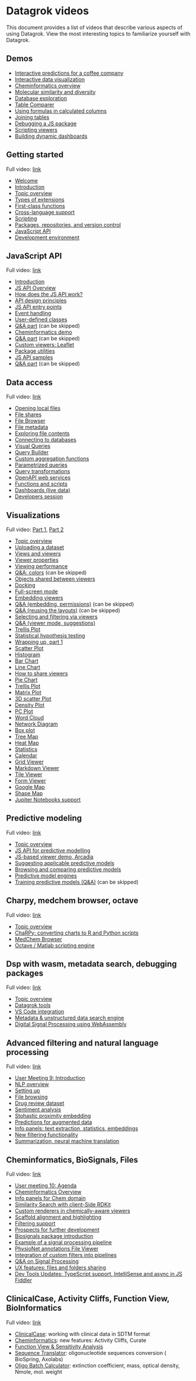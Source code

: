 # Datagrok videos

This document provides a list of videos that describe various aspects of using Datagrok. View the most interesting
topics to familiarize yourself with Datagrok.

## Demos

* [Interactive predictions for a coffee company]
* [Interactive data visualization]
* [Cheminformatics overview]
* [Molecular similarity and diversity]
* [Database exploration]
* [Table Comparer]
* [Using formulas in calculated columns]
* [Joining tables]
* [Debugging a JS package]
* [Scripting viewers]
* [Building dynamic dashboards]

## Getting started

Full video: [link](https://youtu.be/p7_qOU_IzLM)

* [Welcome](https://www.youtube.com/watch?v=p7_qOU_IzLM&t=0s)
* [Introduction](https://www.youtube.com/watch?v=p7_qOU_IzLM&t=363s)
* [Topic overview](https://www.youtube.com/watch?v=p7_qOU_IzLM&t=546s)
* [Types of extensions]
* [First-class functions]
* [Cross-language support]
* [Scripting]
* [Packages, repositories, and version control]
* [JavaScript API]
* [Development environment]

## JavaScript API

Full video: [link](https://youtu.be/YR17h4_0Mc8)

* [Introduction](https://www.youtube.com/watch?v=YR17h4_0Mc8&t=0s)
* [JS API Overview]
* [How does the JS API work?]
* [API design principles]
* [JS API entry points]
* [Event handling]
* [User-defined classes]
* [Q&A part] (can be skipped)
* [Cheminformatics demo]
* [Q&A part] (can be skipped)
* [Custom viewers: Leaflet]
* [Package utilities]
* [JS API samples]
* [Q&A part] (can be skipped)

## Data access

Full video: [link](https://youtu.be/dKrCk38A1m8)

* [Opening local files]
* [File shares]
* [File Browser]
* [File metadata]
* [Exploring file contents]
* [Connecting to databases]
* [Visual Queries]
* [Query Builder]
* [Custom aggregation functions]
* [Parametrized queries]
* [Query transformations]
* [OpenAPI web services]
* [Functions and scripts]
* [Dashboards (live data)]
* [Developers session]

## Visualizations

Full video: [Part 1](https://youtu.be/wAfEqAMOZzw), [Part 2](https://youtu.be/7MBXWzdC0-I)

* [Topic overview](https://www.youtube.com/watch?v=wAfEqAMOZzw&t=0s)
* [Uploading a dataset]
* [Views and viewers]
* [Viewer properties]
* [Viewing performance]
* [Q&A: colors] (can be skipped)
* [Objects shared between viewers]
* [Docking]
* [Full-screen mode]
* [Embedding viewers]
* [Q&A (embedding, permissions)] (can be skipped)
* [Q&A (reusing the layouts)] (can be skipped)
* [Selecting and filtering via viewers]
* [Q&A (viewer mode, suggestions)]
* [Trellis Plot]
* [Statistical hypothesis testing]
* [Wrapping up, part 1]
* [Scatter Plot]
* [Histogram]
* [Bar Chart]
* [Line Chart]
* [How to share viewers]
* [Pie Chart]
* [Trellis Plot]
* [Matrix Plot]
* [3D scatter Plot]
* [Density Plot]
* [PC Plot]
* [Word Cloud]
* [Network Diagram]
* [Box plot]
* [Tree Map]
* [Heat Map]
* [Statistics]
* [Calendar]
* [Grid Viewer]
* [Markdown Viewer]
* [Tile Viewer]
* [Form Viewer]
* [Google Map]
* [Shape Map]
* [Jupiter Notebooks support]

## Predictive modeling

Full video: [link](https://youtu.be/JaJgxtHAb98)

* [Topic overview](https://www.youtube.com/watch?v=JaJgxtHAb98&t=0s)
* [JS API for predictive modelling]
* [JS-based viewer demo, Arcadia]
* [Suggesting applicable predictive models]
* [Browsing and comparing predictive models]
* [Predictive model engines]
* [Training predictive models (Q&A)] (can be skipped)

## Charpy, medchem browser, octave

Full video: [link](https://youtu.be/seAgx5TbrzI)

* [Topic overview](https://www.youtube.com/watch?v=seAgx5TbrzI&t=0s)
* [ChaRPy: converting charts to R and Python scripts]
* [MedChem Browser]
* [Octave / Matlab scripting engine]

## Dsp with wasm, metadata search, debugging packages

Full video: [link](https://youtu.be/zVVmlRorpjg)

* [Topic overview](https://www.youtube.com/watch?v=zVVmlRorpjg&t=0s)
* [Datagrok tools]
* [VS Code integration]
* [Metadata & unstructured data search engine]
* [Digital Signal Processing using WebAssembly]

## Advanced filtering and natural language processing

Full video: [link](https://youtu.be/GM3XixUFFUs)

* [User Meeting 9: Introduction](https://www.youtube.com/watch?v=GM3XixUFFUs&t=0s)
* [NLP overview]
* [Setting up]
* [File browsing]
* [Drug review dataset]
* [Sentiment analysis]
* [Stohastic proximity embedding]
* [Predictions for augmented data]
* [Info panels: text extraction, statistics, embeddings]
* [New filtering functionality]
* [Summarization, neural machine translation]

## Cheminformatics, BioSignals, Files

Full video: [link](https://youtu.be/0QxzllnBreI)

* [User meeting 10: Agenda](https://www.youtube.com/watch?v=0QxzllnBreI&t=0s)
* [Cheminformatics Overview](https://www.youtube.com/watch?v=0QxzllnBreI&t=103s)
* [Info panels for Chem domain](https://www.youtube.com/watch?v=0QxzllnBreI&t=299s)
* [Similarity Search with client-Side RDKit](https://www.youtube.com/watch?v=0QxzllnBreI&t=516s)
* [Custom renderers in chemically-aware viewers](https://www.youtube.com/watch?v=0QxzllnBreI&t=718s)
* [Scaffold alignment and highlighting](https://www.youtube.com/watch?v=0QxzllnBreI&t=1119s)
* [Filtering support](https://www.youtube.com/watch?v=0QxzllnBreI&t=1312s)
* [Prospects for further development](https://www.youtube.com/watch?v=0QxzllnBreI&t=1603s)
* [Biosignals package introduction](https://www.youtube.com/watch?v=0QxzllnBreI&t=1932s)
* [Example of a signal processing pipeline](https://www.youtube.com/watch?v=0QxzllnBreI&t=2438s)
* [PhysioNet annotations File Viewer](https://www.youtube.com/watch?v=0QxzllnBreI&t=2754s)
* [Integration of custom filters into pipelines](https://www.youtube.com/watch?v=0QxzllnBreI&t=3104s)
* [Q&A on Signal Processing](https://www.youtube.com/watch?v=0QxzllnBreI&t=3310s)
* [UX features: files and folders sharing](https://www.youtube.com/watch?v=0QxzllnBreI&t=3895s)
* [Dev Tools Updates: TypeScript support, IntelliSense and async in JS Fiddler](https://www.youtube.com/watch?v=0QxzllnBreI&t=4657s)

## ClinicalCase, Activity Cliffs, Function View, BioInformatics

Full video: [link](https://youtu.be/2xuxJjpjXi4)

* [ClinicalCase](https://www.youtube.com/watch?v=2xuxJjpjXi4&t=95s): working with clinical data in SDTM format
* [Cheminformatics](https://www.youtube.com/watch?v=2xuxJjpjXi4&t=1933s): new features: Activity Cliffs, Curate
* [Function View & Sensitivity Analysis](https://www.youtube.com/watch?v=2xuxJjpjXi4&t=2507s)
* [Sequence Translator](https://www.youtube.com/watch?v=2xuxJjpjXi4&t=3782s): oligonucleotide sequences conversion (
  BioSpring, Axolabs)
* [Oligo Batch Calculator](https://www.youtube.com/watch?v=2xuxJjpjXi4&t=4902s): extinction coefficient, mass, optical
  density, Nmole, mol. weight

[Interactive Predictions for a Coffee Company]: https://www.youtube.com/watch?v=tVwpRB8fikQ

[Interactive Data Visualization]: https://www.youtube.com/watch?v=67LzPsdNrEc

[Cheminformatics Overview]: https://www.youtube.com/watch?v=k1NVdTRpYOM

[Molecular Similarity and Diversity]: https://www.youtube.com/watch?v=wCdzD64plEo

[Database Exploration]: https://www.youtube.com/watch?v=YJmSvh3_uCM

[Table Comparer]: https://www.youtube.com/watch?v=rUHFwO1iQUg

[Using Formulas in Calculated Columns]: https://www.youtube.com/watch?v=-yTTaS_WOU4

[Joining Tables]: https://www.youtube.com/watch?v=dlbK2Zo-eng

[Debugging a JS package]: https://www.youtube.com/watch?v=PDcXLMsu6UM

[Scripting Viewers]: https://www.youtube.com/watch?v=jHRpOnhBAz4

[Building Dynamic Dashboards]: https://www.youtube.com/watch?v=TtVjvxMj9Ds

[Types of Extensions]: https://www.youtube.com/watch?v=p7_qOU_IzLM&t=602s

[First-Class Functions]: https://www.youtube.com/watch?v=p7_qOU_IzLM&t=724s

[Cross-Language Support]: https://www.youtube.com/watch?v=p7_qOU_IzLM&t=954s

[Scripting]: https://www.youtube.com/watch?v=p7_qOU_IzLM&t=1890s

[Packages, Repositories, and Version Control]: https://www.youtube.com/watch?v=p7_qOU_IzLM&t=2681s

[JavaScript API]: https://www.youtube.com/watch?v=p7_qOU_IzLM&t=3568s

[Development Environment]: https://www.youtube.com/watch?v=p7_qOU_IzM&t=4146s

[JS API Overview]: https://www.youtube.com/watch?v=YR17h4_0Mc8&t=536s

[How does the JS API work?]: https://www.youtube.com/watch?v=YR17h4_0Mc8&t=596s

[API design principles]: https://www.youtube.com/watch?v=YR17h4_0Mc8&t=969s

[JS API entry points]: https://www.youtube.com/watch?v=YR17h4_0Mc8&t=1825s

[Event handling]: https://www.youtube.com/watch?v=YR17h4_0Mc8&t=1825s

[User-Defined Classes]: https://www.youtube.com/watch?v=YR17h4_0Mc8&t=2220s

[Q&A Part]: https://www.youtube.com/watch?v=YR17h4_0Mc8&t=2506s

[Cheminformatics Demo]: https://www.youtube.com/watch?v=YR17h4_0Mc8&t=2689s

[Q&A Part]: https://www.youtube.com/watch?v=YR17h4_0Mc8&t=2828s

[Custom Viewers: Leaflet]: https://www.youtube.com/watch?v=YR17h4_0Mc8&t=3268s

[Package Utilities]: https://www.youtube.com/watch?v=YR17h4_0Mc8&t=3500s

[JS API Samples]: https://www.youtube.com/watch?v=YR17h4_0Mc8&t=3916s

[Q&A Part]: https://www.youtube.com/watch?v=YR17h4_0Mc8&t=4445s

[Opening Local Files]: https://www.youtube.com/watch?v=dKrCk38A1m8&t=336s

[File shares]: https://www.youtube.com/watch?v=dKrCk38A1m8&t=417s

[File Browser]: https://www.youtube.com/watch?v=dKrCk38A1m8&t=508s

[File metadata]: https://www.youtube.com/watch?v=dKrCk38A1m8&t=710s

[Exploring File Contents]: https://www.youtube.com/watch?v=dKrCk38A1m8&t=964s

[Connecting To Databases]: https://www.youtube.com/watch?v=dKrCk38A1m8&t=1048s

[Visual Queries]: https://www.youtube.com/watch?v=dKrCk38A1m8&t=1339s

[Query Builder]: https://www.youtube.com/watch?v=dKrCk38A1m8&t=1688s

[Custom Aggregation Functions]: https://www.youtube.com/watch?v=dKrCk38A1m8&t=1850s

[Parametrized Queries]: https://www.youtube.com/watch?v=dKrCk38A1m8&t=1980s

[Query Transformations]: https://www.youtube.com/watch?v=dKrCk38A1m8&t=2739s

[OpenAPI Web Services]: https://www.youtube.com/watch?v=dKrCk38A1m8&t=3121s

[Functions and Scripts]: https://www.youtube.com/watch?v=dKrCk38A1m8&t=3685s

[Dashboards (Live Data)]: https://www.youtube.com/watch?v=dKrCk38A1m8&t=3972s

[Developers Session]: https://www.youtube.com/watch?v=dKrCk38A1m8&t=4310s

[Uploading a Dataset]: https://www.youtube.com/watch?v=wAfEqAMOZzw&t=443s

[Views and Viewers]: https://www.youtube.com/watch?v=wAfEqAMOZzw&t=589s

[Viewer Properties]: https://www.youtube.com/watch?v=wAfEqAMOZzw&t=804s

[Viewing Performance]: https://www.youtube.com/watch?v=wAfEqAMOZzw&t=907s

[Q&A: Colors]: https://www.youtube.com/watch?v=wAfEqAMOZzw&t=1025s

[Objects Shared Between Viewers]: https://www.youtube.com/watch?v=wAfEqAMOZzw&t=1628s

[Docking]: https://www.youtube.com/watch?v=wAfEqAMOZzw&t=1726s

[Full-Screen Mode]: https://www.youtube.com/watch?v=wAfEqAMOZzw&t=2608s

[Embedding Viewers]: https://www.youtube.com/watch?v=wAfEqAMOZzw&t=2657s

[Q&A (Embedding, Permissions)]: https://www.youtube.com/watch?v=wAfEqAMOZzw&t=2943s

[Q&A (Reusing the Layouts)]: https://www.youtube.com/watch?v=wAfEqAMOZzw&t=3460s

[Selecting and Filtering via Viewers]: https://www.youtube.com/watch?v=wAfEqAMOZzw&t=4201s

[Q&A (Viewer Mode, Suggestions)]: https://www.youtube.com/watch?v=wAfEqAMOZzw&t=4307s

[Trellis Plot]: https://www.youtube.com/watch?v=wAfEqAMOZzw&t=4562s

[Statistical Hypothesis Testing]: https://www.youtube.com/watch?v=wAfEqAMOZzw&t=4810s

[Wrapping Up, part 1]: https://www.youtube.com/watch?v=wAfEqAMOZzw&t=4884s

[Scatter Plot]: https://www.youtube.com/watch?v=7MBXWzdC0-I&t=214s

[Histogram]: https://www.youtube.com/watch?v=7MBXWzdC0-I&t=485s

[Bar Chart]: https://www.youtube.com/watch?v=7MBXWzdC0-I&t=684s

[Line Chart]: https://www.youtube.com/watch?v=7MBXWzdC0-I&t=934s

[How to share viewers]: https://www.youtube.com/watch?v=7MBXWzdC0-I&t=1334s

[Pie Chart]: https://www.youtube.com/watch?v=7MBXWzdC0-I&t=1486s

[Trellis Plot]: https://www.youtube.com/watch?v=7MBXWzdC0-I&t=1560s

[Matrix Plot]: https://www.youtube.com/watch?v=7MBXWzdC0-I&t=1653s

[3D Scatter Plot]: https://www.youtube.com/watch?v=7MBXWzdC0-I&t=1723s

[Density Plot]: https://www.youtube.com/watch?v=7MBXWzdC0-I&t=1780s

[PC Plot]: https://www.youtube.com/watch?v=7MBXWzdC0-I&t=1798s

[Word Cloud]: https://www.youtube.com/watch?v=7MBXWzdC0-I&t=1972s

[Network Diagram]: https://www.youtube.com/watch?v=7MBXWzdC0-I&t=2007s

[Box Plot]: https://www.youtube.com/watch?v=7MBXWzdC0-I&t=2332s

[Tree Map]: https://www.youtube.com/watch?v=7MBXWzdC0-I&t=2544s

[Heat Map]: https://www.youtube.com/watch?v=7MBXWzdC0-I&t=2727s

[Statistics]: https://www.youtube.com/watch?v=7MBXWzdC0-I&t=2863s

[Calendar]: https://www.youtube.com/watch?v=7MBXWzdC0-I&t=2920s

[Grid Viewer]: https://www.youtube.com/watch?v=7MBXWzdC0-I&t=2971s

[Markdown Viewer]: https://www.youtube.com/watch?v=7MBXWzdC0-I&t=3052s

[Tile Viewer]: https://www.youtube.com/watch?v=7MBXWzdC0-I&t=3052s

[Form Viewer]: https://www.youtube.com/watch?v=7MBXWzdC0-I&t=3273s

[Google Map]: https://www.youtube.com/watch?v=7MBXWzdC0-I&t=3392s

[Shape Map]: https://www.youtube.com/watch?v=7MBXWzdC0-I&t=3650s

[Jupiter Notebooks Support]: https://www.youtube.com/watch?v=7MBXWdC0-I&t=3880s

[JS API for predictive modelling]: https://www.youtube.com/watch?v=JaJgxtHAb98&t=202s

[JS-Based Viewer Demo, Arcadia]: https://www.youtube.com/watch?v=JaJgxtHAb98&t=973s

[Suggesting Applicable Predictive Models]: https://www.youtube.com/watch?v=JaJgxtHAb98&t=1418s

[Browsing and Comparing Predictive Models]: https://www.youtube.com/watch?v=JaJgxtHAb98&t=1857s

[Predictive Model Engines]: https://www.youtube.com/watch?v=JaJgxtHAb98&t=2003s

[Training Predictive Models (Q&A)]: https://www.youtube.com/watch?v=JaJgxtHAb98&t=2189s

[ChaRPy: converting charts to R and Python scripts]: https://www.youtube.com/watch?v=seAgx5TbrzI&t=162s

[MedChem Browser]: https://www.youtube.com/watch?v=seAgx5TbrzI&t=970s

[Octave / Matlab scripting engine]: https://www.youtube.com/watch?v=seAgx5TbrzI&t=2157s

[Datagrok Tools]: https://www.youtube.com/watch?v=zVVmlRorpjg&t=258s

[VS Code integration]: https://www.youtube.com/watch?v=zVVmlRorpjg&t=870s

[Metadata & unstructured data search engine]: https://www.youtube.com/watch?v=zVVmlRorpjg&t=1585s

[Digital Signal Processing Using WebAssembly]: https://www.youtube.com/watch?v=zVVmlRorpjg&t=3535s

[Advanced filtering, Natural Language Processing]: https://www.youtube.com/watch?v=GM3XixUFFU

[NLP Overview]: https://www.youtube.com/watch?v=GM3XixUFFUs&t=94s

[Setting up]: https://www.youtube.com/watch?v=GM3XixUFFUs&t=216s

[File browsing]: https://www.youtube.com/watch?v=GM3XixUFFUs&t=327s

[Drug Review Dataset]: https://www.youtube.com/watch?v=GM3XixUFFUs&t=476s

[Sentiment Analysis]: https://www.youtube.com/watch?v=GM3XixUFFUs&t=604s

[Stohastic Proximity Embedding]: https://www.youtube.com/watch?v=GM3XixUFFUs&t=854s

[Predictions for augmented data]: https://www.youtube.com/watch?v=GM3XixUFFUs&t=1521s

[Info panels: text extraction, statistics, embeddings]: https://www.youtube.com/watch?v=GM3XixUFFUs&t=2098s

[New filtering functionality]: https://www.youtube.com/watch?v=GM3XixUFFUs&t=2688s

[Summarization, Neural Machine Translation]: https://www.youtube.com/watch?v=GM3XixUFFUs&t=3836s